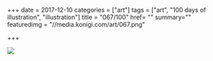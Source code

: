 +++
date = 2017-12-10
categories = ["art"]
tags = ["art", "100 days of illustration", "illustration"]
title = "067/100"
href= ""
summary=""
featuredimg = "//media.konigi.com/art/067.png"

+++

<img src="//media.konigi.com/art/067.png" />
